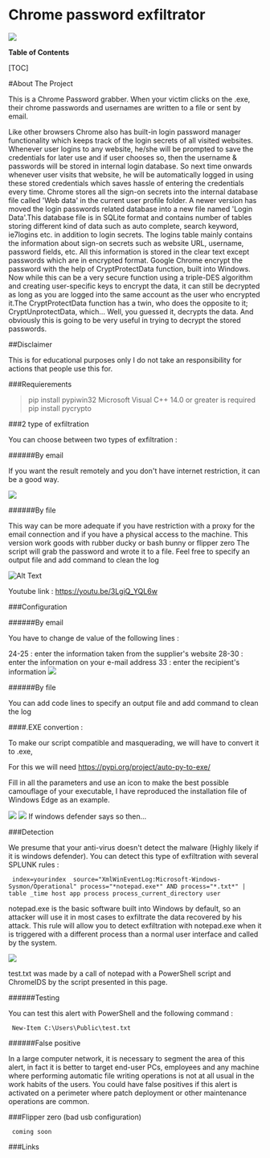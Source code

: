 # Chrome password exfiltrator

![](https://zupimages.net/up/22/38/sfmh.png)

**Table of Contents**



[TOC]

#About The Project

This is a Chrome Password grabber. When your victim clicks on the .exe, their chrome passwords and usernames are written to a file or sent by email.


Like other browsers Chrome also has built-in login password manager functionality which keeps track of the login secrets of all visited websites. Whenever user logins to any website, he/she will be prompted to save the credentials for later use and if user chooses so, then the username & passwords will be stored in internal login database. So next time onwards whenever user visits that website, he will be automatically logged in using these stored credentials which saves hassle of entering the credentials every time.
Chrome stores all the sign-on secrets into the internal database file called 'Web data' in the current user profile folder. A newer version has moved the login passwords related database into a new file named 'Login Data'.This database file is in SQLite format and contains number of tables storing different kind of data such as auto complete, search keyword, ie7logins etc. in addition to login secrets.
The logins table mainly contains the information about sign-on secrets such as website URL, username, password fields, etc. All this information is stored in the clear text except passwords which are in encrypted format.
Google Chrome encrypt the password with the help of CryptProtectData function, built into Windows. Now while this can be a very secure function using a triple-DES algorithm and creating user-specific keys to encrypt the data, it can still be decrypted as long as you are logged into the same account as the user who encrypted it.The CryptProtectData function has a twin, who does the opposite to it; CryptUnprotectData, which... Well, you guessed it, decrypts the data. And obviously this is going to be very useful in trying to decrypt the stored passwords.

##Disclaimer

This is for educational purposes only I do not take an responsibility for actions that people use this for.


###Requierements

> pip install pypiwin32
Microsoft Visual C++ 14.0 or greater is required
pip install pycrypto

###2 type of exfiltration

You can choose between two types of exfiltration : 

######By email

If you want the result remotely and you don't have internet restriction, it can be a good way.

![](https://zupimages.net/up/22/39/6iv2.png)

######By file

This way can be more adequate if you have restriction with a proxy for the email connection and if you have a physical access to the machine.
This version work goods with rubber ducky or bash bunny or flipper zero
The script will grab the password and wrote it to a file. Feel free to specify an output file and add command to clean the log 

![Alt Text](https://media.giphy.com/media/KV89f6lkh0asIu9vZN/giphy.gif)

Youtube link : https://youtu.be/3LgiQ_YQL6w

###Configuration


######By email

You have to change de value of the following lines :

24-25 : enter the information taken from the supplier's website
28-30 : enter the information on your e-mail address
33 : enter the recipient's information
![](https://zupimages.net/up/22/38/ug6s.png)


######By file

You can add code lines to specify an output file and add command to clean the log 



####.EXE convertion :

To make our script compatible and masquerading, we will have to convert it to .exe,

For this we will need https://pypi.org/project/auto-py-to-exe/ 

Fill in all the parameters and use an icon to make the best possible camouflage of your executable,
I have reproduced the installation file of Windows Edge as an example.

![](https://zupimages.net/up/22/39/e8ep.png)
![](https://zupimages.net/up/22/39/6ul4.png) If windows defender says so then...



###Detection

We presume that your anti-virus doesn't detect the malware (Highly likely if it is windows defender). You can detect this type of exfiltration with several SPLUNK rules :


 	 index=yourindex  source="XmlWinEventLog:Microsoft-Windows-Sysmon/Operational" process="*notepad.exe*" AND process="*.txt*" | table _time host app process process_current_directory user

notepad.exe is the basic software built into Windows by default, so an attacker will use it in most cases to exfiltrate the data recovered by his attack.
This rule will allow you to detect exfiltration with notepad.exe when it is triggered with a different process than a normal user interface and called by the system.

![](https://zupimages.net/up/22/39/bwfj.png)

test.txt was made by a call of notepad with a PowerShell script and ChromeIDS by the script presented in this page.

######Testing

You can test this alert with PowerShell and the following command : 

 	 New-Item C:\Users\Public\test.txt

######False positive

In a large computer network, it is necessary to segment the area of this alert, in fact it is better to target end-user PCs, employees and any machine where performing automatic file writing operations is not at all usual in the work habits of the users.
You could have false positives if this alert is activated on a perimeter where patch deployment or other maintenance operations are common.

###Flipper zero (bad usb configuration)


	 coming soon


###Links

